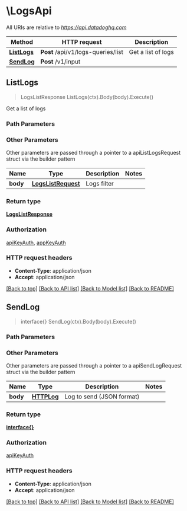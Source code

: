 # \LogsApi

All URIs are relative to *https://api.datadoghq.com*

Method | HTTP request | Description
------------- | ------------- | -------------
[**ListLogs**](LogsApi.md#ListLogs) | **Post** /api/v1/logs-queries/list | Get a list of logs
[**SendLog**](LogsApi.md#SendLog) | **Post** /v1/input | 



## ListLogs

> LogsListResponse ListLogs(ctx).Body(body).Execute()

Get a list of logs



### Path Parameters



### Other Parameters

Other parameters are passed through a pointer to a apiListLogsRequest struct via the builder pattern


Name | Type | Description  | Notes
------------- | ------------- | ------------- | -------------
 **body** | [**LogsListRequest**](LogsListRequest.md) | Logs filter | 

### Return type

[**LogsListResponse**](LogsListResponse.md)

### Authorization

[apiKeyAuth](../README.md#apiKeyAuth), [appKeyAuth](../README.md#appKeyAuth)

### HTTP request headers

- **Content-Type**: application/json
- **Accept**: application/json

[[Back to top]](#) [[Back to API list]](../README.md#documentation-for-api-endpoints)
[[Back to Model list]](../README.md#documentation-for-models)
[[Back to README]](../README.md)


## SendLog

> interface{} SendLog(ctx).Body(body).Execute()





### Path Parameters



### Other Parameters

Other parameters are passed through a pointer to a apiSendLogRequest struct via the builder pattern


Name | Type | Description  | Notes
------------- | ------------- | ------------- | -------------
 **body** | [**HTTPLog**](HTTPLog.md) | Log to send (JSON format) | 

### Return type

[**interface{}**](interface{}.md)

### Authorization

[apiKeyAuth](../README.md#apiKeyAuth)

### HTTP request headers

- **Content-Type**: application/json
- **Accept**: application/json

[[Back to top]](#) [[Back to API list]](../README.md#documentation-for-api-endpoints)
[[Back to Model list]](../README.md#documentation-for-models)
[[Back to README]](../README.md)

